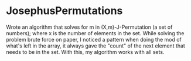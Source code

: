 # JosephusPermutations
Wrote an algorithm that solves for m in (X,m)-J-Permutation (a set of numbers); where x is the number of elements in the set. While solving the problem brute force on paper, I noticed a pattern when doing the mod of what's left in the array, it always gave the "count" of the next element that needs to be in the set. With this, my algorithm works with all sets.
